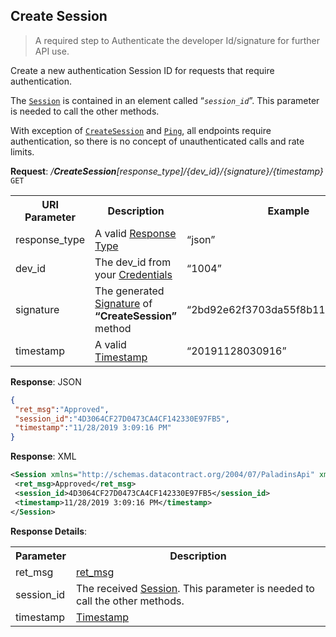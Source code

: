 
## Create Session
>A required step to Authenticate the developer Id/signature for further API use.

Create a new authentication Session ID for requests that require authentication.

The [``Session``](./../README.md#session-authentication) is contained in an element called “<i>``session_id``</i>”. This parameter is needed to call the other methods.

With exception of [``CreateSession``](#create-session) and [``Ping``](./../ping#ping), all endpoints require authentication, so there is no concept of unauthenticated calls and rate limits.

**Request**: <i>/**CreateSession**[response_type]/{dev_id}/{signature}/{timestamp}</i> `GET` 
<table>
	<tr>
		<th>URI Parameter</th>
		<th>Description</th>
		<th>Example</th>
	</tr>
	<tr>
		<td>response_type</td>
		<td>A valid <a href="./../api-parameter-details.md#response-type" title="Response Type">Response Type</a></td>
		<td>“json”</td>
	</tr>
	<tr>
		<td>dev_id</td>
		<td>The dev_id from your <a href="./../api-parameter-details.md#credentials" title="Credentials">Credentials</a></td>
		<td>“1004”</td>
	</tr>
	<tr>
		<td>signature</td>
		<td>The generated <a href="./../api-parameter-details.md#signature" title="Signature">Signature</a> of <b>“CreateSession”</b> method</td>
		<td>“2bd92e62f3703da55f8b117f8a6228bd”</td>
	</tr>
	<tr>
		<td>timestamp</td>
		<td>A valid <a href="./../api-parameter-details.md#timestamp" title="Timestamp">Timestamp</a></td>
		<td>“20191128030916”</td>
	</tr>
</table>

**Response**: JSON
```json
{
 "ret_msg":"Approved",
 "session_id":"4D3064CF27D0473CA4CF142330E97FB5",
 "timestamp":"11/28/2019 3:09:16 PM"
}
```

**Response**: XML
```XML
<Session xmlns="http://schemas.datacontract.org/2004/07/PaladinsApi" xmlns:i="http://www.w3.org/2001/XMLSchema-instance">
 <ret_msg>Approved</ret_msg>
 <session_id>4D3064CF27D0473CA4CF142330E97FB5</session_id>
 <timestamp>11/28/2019 3:09:16 PM</timestamp>
</Session>
```

**Response Details**:
<table>
	<tr>
		<th>Parameter</th>
		<th>Description</th>
	</tr>
	<tr>
		<td>ret_msg</td>
		<td><a href="./../README.md#ret-msg-approved" title="ret_msg">ret_msg</a></td>
	</tr>
	<tr>
		<td>session_id</td>
		<td>The received <a href="./../README.md#session-authentication" title="Session">Session</a>. This parameter is needed to call the other methods.</td>
	</tr>
	<tr>
		<td>timestamp</td>
		<td><a href="./../api-parameter-details.md#timestamp" title="Timestamp">Timestamp</a></td>
	</tr>
</table>

